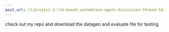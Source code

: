 ```yaml
---
post_url: /t/project-1-llm-based-automation-agent-discussion-thread-tds-jan-2025/164277/121
---
```

check out my repo and download the datagen and evaluate file for testing